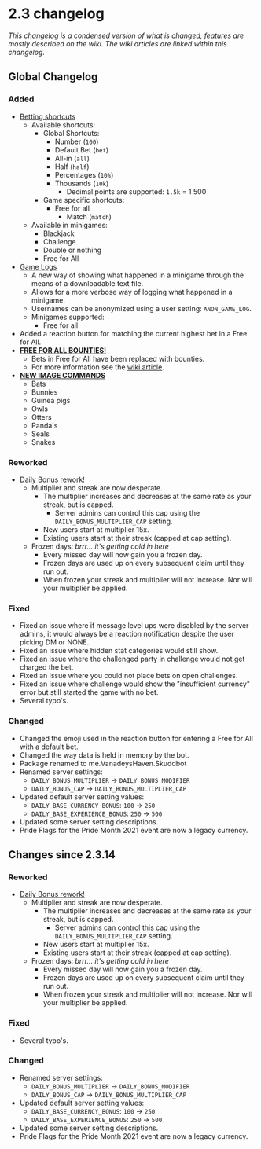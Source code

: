 # 2.3 changelog
*This changelog is a condensed version of what is changed, features are mostly described on the wiki. The wiki articles are linked within this changelog.*

## Global Changelog
### Added
- [Betting shortcuts](https://wiki.skuddbot.xyz/minigames/betting-shortcuts)
  - Available shortcuts:
    - Global Shortcuts:
      - Number (`100`)
      - Default Bet (`bet`)
      - All-in (`all`)
      - Half (`half`)
      - Percentages (`10%`)
      - Thousands (`10k`)
        - Decimal points are supported: `1.5k` = 1 500
    - Game specific shortcuts:
      - Free for all
        - Match (`match`)
  - Available in minigames:
    - Blackjack
    - Challenge
    - Double or nothing
    - Free for All
- [Game Logs](https://wiki.skuddbot.xyz/minigames/game-logs)
  - A new way of showing what happened in a minigame through the means of a downloadable text file.
  - Allows for a more verbose way of logging what happened in a minigame.
  - Usernames can be anonymized using a user setting: `ANON_GAME_LOG`.
  - Minigames supported:
    - Free for all
- Added a reaction button for matching the current highest bet in a Free for All.
- [**FREE FOR ALL BOUNTIES!**](https://wiki.skuddbot.xyz/minigames/free-for-all)
  - Bets in Free for All have been replaced with bounties.
  - For more information see the [wiki article](https://wiki.skuddbot.xyz/minigames/free-for-all).
- [**NEW IMAGE COMMANDS**](https://wiki.skuddbot.xyz/commands/image-commands)
  - Bats
  - Bunnies
  - Guinea pigs
  - Owls
  - Otters
  - Panda's
  - Seals
  - Snakes

### Reworked
- [Daily Bonus rework!](https://wiki.skuddbot.xyz/systems/daily-bonus)
  - Multiplier and streak are now desperate.
    - The multiplier increases and decreases at the same rate as your streak, but is capped.
      - Server admins can control this cap using the `DAILY_BONUS_MULTIPLIER_CAP` setting.
    - New users start at multiplier 15x.
    - Existing users start at their streak (capped at cap setting).
  - Frozen days: *brrr... it's getting cold in here*
    - Every missed day will now gain you a frozen day.
    - Frozen days are used up on every subsequent claim until they run out.
    - When frozen your streak and multiplier will not increase. Nor will your multiplier be applied.
    
### Fixed
- Fixed an issue where if message level ups were disabled by the server admins, it would always be a reaction notification despite the user picking DM or NONE.
- Fixed an issue where hidden stat categories would still show.
- Fixed an issue where the challenged party in challenge would not get charged the bet.
- Fixed an issue where you could not place bets on open challenges.
- Fixed an issue where challenge would show the "insufficient currency" error but still started the game with no bet.
- Several typo's.

### Changed
- Changed the emoji used in the reaction button for entering a Free for All with a default bet.
- Changed the way data is held in memory by the bot.
- Package renamed to me.VanadeysHaven.Skuddbot
- Renamed server settings:
  - `DAILY_BONUS_MULTIPLIER` -> `DAILY_BONUS_MODIFIER`
  - `DAILY_BONUS_CAP` -> `DAILY_BONUS_MULTIPLIER_CAP`
- Updated default server setting values:
  - `DAILY_BASE_CURRENCY_BONUS`: `100` -> `250`
  - `DAILY_BASE_EXPERIENCE_BONUS`: `250` -> `500`
- Updated some server setting descriptions.
- Pride Flags for the Pride Month 2021 event are now a legacy currency.

## Changes since 2.3.14
### Reworked
- [Daily Bonus rework!](https://wiki.skuddbot.xyz/systems/daily-bonus)
  - Multiplier and streak are now desperate.
    - The multiplier increases and decreases at the same rate as your streak, but is capped.
      - Server admins can control this cap using the `DAILY_BONUS_MULTIPLIER_CAP` setting.
    - New users start at multiplier 15x.
    - Existing users start at their streak (capped at cap setting).
  - Frozen days: *brrr... it's getting cold in here*
    - Every missed day will now gain you a frozen day.
    - Frozen days are used up on every subsequent claim until they run out.
    - When frozen your streak and multiplier will not increase. Nor will your multiplier be applied.

### Fixed
- Several typo's.

### Changed
- Renamed server settings:
  - `DAILY_BONUS_MULTIPLIER` -> `DAILY_BONUS_MODIFIER`
  - `DAILY_BONUS_CAP` -> `DAILY_BONUS_MULTIPLIER_CAP`
- Updated default server setting values:
  - `DAILY_BASE_CURRENCY_BONUS`: `100` -> `250`
  - `DAILY_BASE_EXPERIENCE_BONUS`: `250` -> `500`
- Updated some server setting descriptions.
- Pride Flags for the Pride Month 2021 event are now a legacy currency.